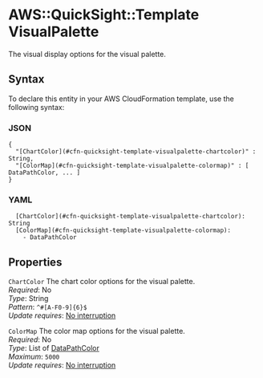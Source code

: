 # AWS::QuickSight::Template VisualPalette<a name="aws-properties-quicksight-template-visualpalette"></a>

The visual display options for the visual palette\.

## Syntax<a name="aws-properties-quicksight-template-visualpalette-syntax"></a>

To declare this entity in your AWS CloudFormation template, use the following syntax:

### JSON<a name="aws-properties-quicksight-template-visualpalette-syntax.json"></a>

```
{
  "[ChartColor](#cfn-quicksight-template-visualpalette-chartcolor)" : String,
  "[ColorMap](#cfn-quicksight-template-visualpalette-colormap)" : [ DataPathColor, ... ]
}
```

### YAML<a name="aws-properties-quicksight-template-visualpalette-syntax.yaml"></a>

```
  [ChartColor](#cfn-quicksight-template-visualpalette-chartcolor): String
  [ColorMap](#cfn-quicksight-template-visualpalette-colormap):
    - DataPathColor
```

## Properties<a name="aws-properties-quicksight-template-visualpalette-properties"></a>

`ChartColor` <a name="cfn-quicksight-template-visualpalette-chartcolor"></a>
The chart color options for the visual palette\.  
_Required_: No  
_Type_: String  
_Pattern_: `^#[A-F0-9]{6}$`  
_Update requires_: [No interruption](https://docs.aws.amazon.com/AWSCloudFormation/latest/UserGuide/using-cfn-updating-stacks-update-behaviors.html#update-no-interrupt)

`ColorMap` <a name="cfn-quicksight-template-visualpalette-colormap"></a>
The color map options for the visual palette\.  
_Required_: No  
_Type_: List of [DataPathColor](aws-properties-quicksight-template-datapathcolor.md)  
_Maximum_: `5000`  
_Update requires_: [No interruption](https://docs.aws.amazon.com/AWSCloudFormation/latest/UserGuide/using-cfn-updating-stacks-update-behaviors.html#update-no-interrupt)
